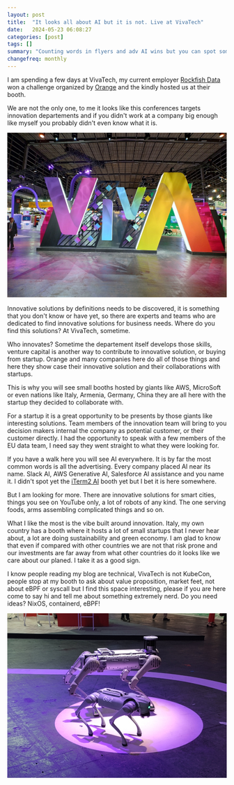 ```yaml
---
layout: post
title:  "It looks all about AI but it is not. Live at VivaTech"
date:   2024-05-23 06:08:27
categories: [post]
tags: []
summary: "Counting words in flyers and adv AI wins but you can spot something better"
changefreq: monthly
---
```


I am spending a few days at VivaTech, my current employer [Rockfish
Data](https://rockfish.ai) won a challenge organized by
[Orange](https://orange.fr) and the kindly hosted us at their booth.

We are not the only one, to me it looks like this conferences targets
innovation departements and if you didn't work at a company big enough like
myself you probably didn't even know what it is.

![Picture of the VivaTech entrance. A huge VIVA written with led readable from both side](/img/vivatech-2024-entrance.jpg)

Innovative solutions by definitions needs to be discovered, it is something
that you don't know or have yet, so there are experts and teams who are
dedicated to find innovative solutions for business needs. Where do you find
this solutions? At VivaTech, sometime.

Who innovates? Sometime the departement itself develops those skills, venture
capital is another way to contribute to innovative solution, or buying from
startup. Orange and many companies here do all of those things and here they
show case their innovative solution and their collaborations with startups.

This is why you will see small booths hosted by giants like AWS, MicroSoft or
even nations like Italy, Armenia, Germany, China they are all here with the
startup they decided to collaborate with.

For a startup it is a great opportunity to be presents by those giants like
interesting solutions. Team members of the innovation team will bring to you
decision makers internal the company as potential customer, or their customer
directly. I had the opportunity to speak with a few members of the EU data
team, I need say they went straight to what they were looking for.

If you have a walk here you will see AI everywhere. It is by far the most
common words is all the advertising. Every company placed AI near its name.
Slack AI, AWS Generative AI, Salesforce AI assistance and you name it. I didn't
spot yet the [iTerm2 AI](https://xeiaso.net/notes/2024/ai-hype/) booth yet but
I bet it is here somewhere.

But I am looking for more. There are innovative solutions for smart cities,
things you see on YouTube only, a lot of robots of any kind. The one serving
foods, arms assembling complicated things and so on.

What I like the most is the vibe built around innovation. Italy, my own country
has a booth where it hosts a lot of small startups that I never hear about, a
lot are doing sustainability and green economy. I am glad to know that even if
compared with other countries we are not that risk prone and our investments
are far away from what other countries do it looks like we care about our
planed. I take it as a good sign.

I know people reading my blog are technical, VivaTech is not KubeCon, people
stop at my booth to ask about value proposition, market feet, not about eBPF or
syscall but I find this space interesting, please if you are here come to say
hi and tell me about something extremely nerd. Do you need ideas? NixOS,
containerd, eBPF!

![GO2 robots that looks like the Boston Dynamic one](/img/vivatech-2024-go2-robot.jpg)
